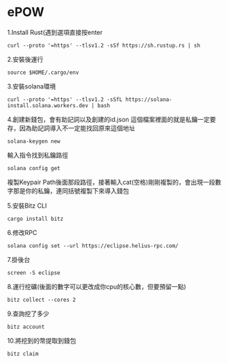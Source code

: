 # ePOW

1.Install Rust(遇到選項直接按enter

```
curl --proto '=https' --tlsv1.2 -sSf https://sh.rustup.rs | sh
```


2.安裝後運行

```
source $HOME/.cargo/env
```

3.安裝solana環境

```
curl --proto '=https' --tlsv1.2 -sSfL https://solana-install.solana.workers.dev | bash
```

4.創建新錢包，會有助記詞以及創建的id.json 這個檔案裡面的就是私鑰一定要存，因為助記詞導入不一定能找回原來這個地址

```
solana-keygen new
```

輸入指令找到私鑰路徑
```
solana config get
```

複製Keypair Path後面那段路徑，接著輸入cat(空格)剛剛複製的，會出現一段數字那是你的私鑰，連同括號複製下來導入錢包

5.安裝Bitz CLI

```
cargo install bitz
```

6.修改RPC

```
solana config set --url https://eclipse.helius-rpc.com/
```

7.掛後台

```
screen -S eclipse
```

8.運行挖礦(後面的數字可以更改成你cpu的核心數，但要預留一點)

```
bitz collect --cores 2    
```

9.查詢挖了多少

```
bitz account
```

10.將挖到的幣提取到錢包

```
bitz claim
```
